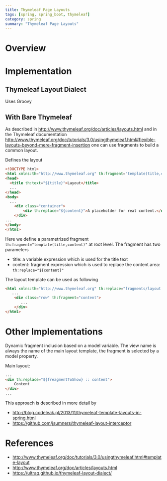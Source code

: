 ```yaml
---
title: Thymeleaf Page Layouts
tags: [spring, spring_boot, thymeleaf]
category: spring
summary: "Thymeleaf Page Layouts"
---
```


# Overview

# Implementation

## Thymeleaf Layout Dialect

Uses Groovy

## With Bare Thymeleaf

As described in <http://www.thymeleaf.org/doc/articles/layouts.html> and in the 
Thymeleaf documentation <http://www.thymeleaf.org/doc/tutorials/3.0/usingthymeleaf.html#flexible-layouts-beyond-mere-fragment-insertion>
one can use fragments to build a common layout.

Defines the layout

~~~ html
<!DOCTYPE html>
<html xmlns:th="http://www.thymeleaf.org" th:fragment="template(title,content)">
<head>
  <title th:text="${title}">Layout</title>
  ...
</head>
<body>
  ...
    <div class="container">
        <div th:replace="${content}">A placeholder for real content.</div>
    </div>
...
</body>
</html>
~~~

Here we define a parametrized fragment `th:fragment="template(title,content)"` at root level. The fragment has two parameters

* title: a variable expression which is used for the title text
* content: fragment expression which is used to replace the content area: `th:replace="${content}"`

The layout template can be used as following

~~~ html
<html xmlns:th="http://www.thymeleaf.org" th:replace="fragments/layout :: template('My Title',~{::content})">
   ...
    <div class="row" th:fragment="content">
       ...
    </div>
</html>

~~~

# Other Implementations

Dynamic fragment inclusion based on a model variable. The view name is always the name of the main layout template, the fragment is selected by a model property.

Main layout:
~~~ html
...
<div th:replace="${freagmentToShow} :: content">
    Content
</div>
...
~~~

This approach is described in more detail by

* http://blog.codeleak.pl/2013/11/thymeleaf-template-layouts-in-spring.html
* https://github.com/jsumners/thymeleaf-layout-interceptor

# References

* <http://www.thymeleaf.org/doc/tutorials/3.0/usingthymeleaf.html#template-layout>
* <http://www.thymeleaf.org/doc/articles/layouts.html>
* <https://ultraq.github.io/thymeleaf-layout-dialect/>
